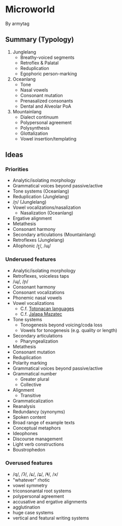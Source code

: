 # Microworld

By armytag

## Summary (Typology)

1. Junglelang
    - Breathy-voiced segments
    - Retroflex & Palatal
    - Reduplication
    - Egophoric person-marking
1. Oceanlang
    - Tone
    - Nasal vowels
    - Consonant mutation
    - Prenasalized consonants
    - Dental and Alveolar PoA
1. Mountainlang
    - Dialect continuum
    - Polypersonal agreement
    - Polysynthesis
    - Glottalization
    - Vowel insertion/templating

## Ideas

### Priorities

- Analytic/isolating morphology
- Grammatical voices beyond passive/active
- Tone systems (Oceanlang)
- Reduplication (Junglelang)
- /ɲ/ (Junglelang)
- Vowel vocalizations/nasalization
    - Nasalization (Oceanlang)
- Ergative alignment
- Metathesis
- Consonant harmony
- Secondary articulations (Mountainlang)
- Retroflexes (Junglelang)
- Allophonic /ɽ̥/, /ɰ/

### Underused features

- Analytic/isolating morphology
- Retroflexes, voiceless taps
- /ɰ/, /ɲ/
- Consonant harmony
- Consonant vocalizations
- Phonemic nasal vowels
- Vowel vocalizations
    - C.f. [Totonacan languages](https://en.wikipedia.org/wiki/Totonacan_languages#Phonology)
    - C.f. [Jalapa Mazatec](https://en.wikipedia.org/wiki/Jalapa_Mazatec#Vowels)
- Tone systems
    - Tonogenesis beyond voicing/coda loss
    - Vowels for tonogenesis (e.g. quality or length)
- Secondary articulations
    - Pharyngealization
- Metathesis
- Consonant mutation
- Reduplication
- Polarity marking
- Grammatical voices beyond passive/active
- Grammatical number
    - Greater plural
    - Collective
- Alignment
    - Transitive
- Grammaticalization
- Reanalysis
- Redundancy (synonyms)
- Spoken content
- Broad range of example texts
- Conceptual metaphors
- Ideophones
- Discourse management
- Light verb constructions
- Boustrophedon

### Overused features

- /q/, /ʔ/, /ɕ/, /ʑ/, /ɬ/, /x/
- "whatever" rhotic
- vowel symmetry
- triconsonantal root systems
- polypersonal agreement
- accusative and ergative alignments
- agglutination
- huge case systems
- vertical and featural writing systems

